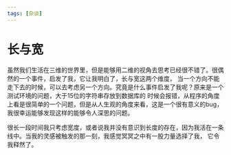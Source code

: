 ```yaml
---
tags: [杂谈]
---
```


# 长与宽
虽然我们生活在三维的世界里，但是能够用二维的视角去思考已经很不错了。很偶然的一个事件，启发了我，它让我明白了，长与宽这两个维度，
当一个方向不能走下去的时候，可以去考虑另一个方向。究竟是什么事件启发了我呢？原来是一个测试环境的问题，大于15位的字符串存放到数据库的
时候会报错，从程序的角度上看是很简单的一个问题，但是从人生观的角度来看，这是一个很有意义的bug，我很幸运能够发现这样的能够令人深思的问题。

很长一段时间我只考虑宽度，或者说我并没有意识到长度的存在，因为我活在一条线中。当我的灵感被触发的那一刻，我感觉冥冥之中有一股力量选择了我，
它令我释然了。

